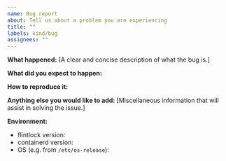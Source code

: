 ```yaml
---
name: Bug report
about: Tell us about a problem you are experiencing
title: ""
labels: kind/bug
assignees: ""
---
```


<!--
In order to help us process this issue faster, please provide as much detail as possible.

Before creating a new request for help, please search existing issues to see if you find a similar one.
If there is a similar feature request please up-vote it and/or add your comments to it instead

For more information on how to request help on flintlock, please refer to our community docs.
https://github.com/liquidmetal-dev/flintlock/blob/main/CONTRIBUTING.md#opening-issues
-->

**What happened:**
[A clear and concise description of what the bug is.]

**What did you expect to happen:**

**How to reproduce it:**

**Anything else you would like to add:**
[Miscellaneous information that will assist in solving the issue.]

**Environment:**

- flintlock version:
- containerd version:
- OS (e.g. from `/etc/os-release`):
